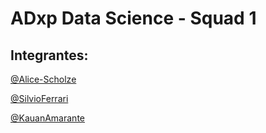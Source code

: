 # ADxp Data Science - Squad 1
## Integrantes:
[@Alice-Scholze][Alice]

[@SilvioFerrari][Silvio]

[@KauanAmarante][Kauan]

  [Alice]: https://github.com/Alice-Scholze 
  [Silvio]: https://github.com/SilvioFerrari
  [Kauan]: https://github.com/KauanAmarante
